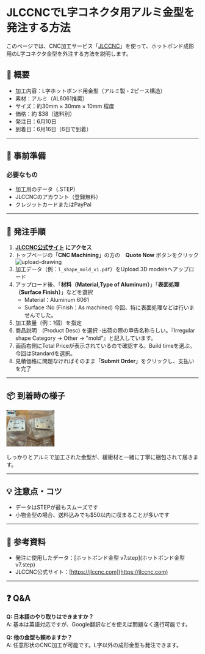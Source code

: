# JLCCNCでL字コネクタ用アルミ金型を発注する方法

このページでは、CNC加工サービス「[JLCCNC](https://jlccnc.com)」を使って、ホットボンド成形用のL字コネクタ金型を外注する方法を説明します。

## 📝 概要

- 加工内容：L字ホットボンド用金型（アルミ製・2ピース構造）
- 素材：アルミ（AL6061推奨）
- サイズ：約30mm × 30mm × 10mm 程度
- 価格：約 \$38（送料別）
- 発注日：6月10日
- 到着日：6月16日（6日で到着）

---

## 🔧 事前準備

### 必要なもの
- 加工用のデータ（.STEP)
- JLCCNCのアカウント（登録無料）
- クレジットカードまたはPayPal

---

## 🛒 発注手順

1. **[JLCCNC公式サイト](https://jlccnc.com) にアクセス**
2. トップページの「**CNC Machining**」の方の　**Quote Now** ボタンをクリック  
   ![upload-drawing](images/jlccnc-upload.png)
3. 加工データ（例：`l_shape_mold_v1.pdf`）をUpload 3D modelsへアップロード
4. アップロード後、「**材料（Material,Type of Aluminum）**」「**表面処理（Surface Finish）**」などを選択  
   - Material：Aluminum 6061
   - Surface :No (Finish：As machined) 今回、特に表面処理などは行いませんでした。
5. 加工数量（例：1個）を指定
6. 商品説明　(Product Desc) を選択
   -出荷の際の申告名称らしい。『Irregular shape Category -> Other -> "mold"』と記入しています。
7. 画面右側にTotal Priceが表示されているので確認する。Build timeを選ぶ。今回はStandardを選択。
8. 見積価格に問題なければそのまま「**Submit Order**」をクリックし、支払いを完了

---

## 📦 到着時の様子
<img src="images/s-IMG_9273.jpg" width="25%">

しっかりとアルミで加工された金型が、緩衝材と一緒に丁寧に梱包されて届きます。

---

## 💡 注意点・コツ

- データはSTEPが最もスムーズです
- 小物金型の場合、送料込みでも\$50以内に収まることが多いです

---

## 🔗 参考資料

- 発注に使用したデータ：[ホットボンド金型 v7.step](ホットボンド金型 v7.step)
- JLCCNC公式サイト：[https://jlccnc.com](https://jlccnc.com)

---

## ❓ Q&A

**Q: 日本語のやり取りはできますか？**  
A: 基本は英語対応ですが、Google翻訳などを使えば問題なく進行可能です。

**Q: 他の金型も頼めますか？**  
A: 任意形状のCNC加工が可能です。L字以外の成形金型も発注できます。
